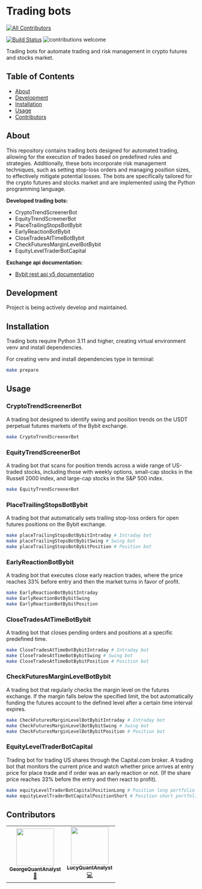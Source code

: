 # Trading bots
<!-- ALL-CONTRIBUTORS-BADGE:START - Do not remove or modify this section -->
[![All Contributors](https://img.shields.io/badge/all_contributors-2-orange.svg?style=flat-square)](#contributors-)
<!-- ALL-CONTRIBUTORS-BADGE:END -->

[![Build Status](https://img.shields.io/badge/python-3.11-blue)](https://www.python.org/downloads/)
![contributions welcome](https://img.shields.io/badge/contributions-welcome-brightgreen.svg?style=flat)

Trading bots for automate trading and risk management in crypto futures and stocks market.

## Table of Contents

- [About](#about)
- [Development](#development)
- [Installation](#installation)
- [Usage](#usage)
- [Contributors](#contributors)

## About
This repository contains trading bots designed for automated trading, allowing for the execution of trades based on predefined rules and strategies. Additionally, these bots incorporate risk management techniques, such as setting stop-loss orders and managing position sizes, to effectively mitigate potential losses. The bots are specifically tailored for the crypto futures and stocks market and are implemented using the Python programming language.

**Developed trading bots:**
* CryptoTrendScreenerBot
* EquityTrendScreenerBot
* PlaceTrailingStopsBotBybit
* EarlyReactionBotBybit
* CloseTradesAtTimeBotBybit
* CheckFuturesMarginLevelBotBybit
* EquityLevelTraderBotCapital

**Exchange api documentation:**
* [Bybit rest api v5 documentation](https://bybit-exchange.github.io/docs/v5/intro)


## Development
Project is being actively develop and maintained.

## Installation
Trading bots require Python 3.11 and higher, creating virtual environment venv and install dependencies.

For creating venv and install dependencies type in terminal:

```bash
make prepare
```

## Usage

### CryptoTrendScreenerBot
A trading bot designed to identify swing and position trends on the USDT perpetual futures markets of the Bybit exchange.

```bash
make CryptoTrendScreenerBot
```

### EquityTrendScreenerBot
A trading bot that scans for position trends across a wide range of US-traded stocks, including those with weekly options, small-cap stocks in the Russell 2000 index, and large-cap stocks in the S&P 500 index.

```bash
make EquityTrendScreenerBot
```

### PlaceTrailingStopsBotBybit
A trading bot that automatically sets trailing stop-loss orders for open futures positions on the Bybit exchange.

```bash
make placeTrailingStopsBotBybitIntraday # Intraday bot
make placeTrailingStopsBotBybitSwing # Swing bot
make placeTrailingStopsBotBybitPosition # Position bot
```

### EarlyReactionBotBybit
A trading bot that executes close early reaction trades, where the price reaches 33% before entry and then the market turns in favor of profit.

```bash
make EarlyReactionBotBybitIntraday
make EarlyReactionBotBybitSwing
make EarlyReactionBotBybitPosition
```

### CloseTradesAtTimeBotBybit
A trading bot that closes pending orders and positions at a specific predefined time.

```bash
make CloseTradesAtTimeBotBybitIntraday # Intraday bot
make CloseTradesAtTimeBotBybitSwing # Swing bot
make CloseTradesAtTimeBotBybitPosition # Position bot
```


### CheckFuturesMarginLevelBotBybit
A trading bot that regularly checks the margin level on the futures exchange. If the margin falls below the specified limit, the bot automatically funding the futures account to the defined level after a certain time interval expires.

```bash
make CheckFuturesMarginLevelBotBybitIntraday # Intraday bot
make CheckFuturesMarginLevelBotBybitSwing # Swing bot
make CheckFuturesMarginLevelBotBybitPosition # Position bot
```

### EquityLevelTraderBotCapital
Trading bot for trading US shares through the Capital.com broker. A trading bot that monitors the current price and 
watch whether price arrives at entry price for place trade and if order was an early reaction or not. 
(If the share price reaches 33% before the entry and then react to profit).

```bash
make equityLevelTraderBotCapitalPositionLong # Position long portfolio
make equityLevelTraderBotCapitalPositionShort # Position short portfolio
```
## Contributors
<!-- ALL-CONTRIBUTORS-LIST:START - Do not remove or modify this section -->
<!-- prettier-ignore-start -->
<!-- markdownlint-disable -->
<table>
  <tr>
     <td align="center"><a href="https://github.com/GeorgeQuantAnalyst"><img src="https://avatars.githubusercontent.com/u/112611533?v=4" width="100px;" alt=""/><br /><sub><b>GeorgeQuantAnalyst</b></sub></a><br /><a href="https://github.com/GeorgeQuantAnalyst" title="Ideas">🤔</a></td>
    <td align="center"><a href="https://github.com/LucyQuantAnalyst"><img src="https://avatars.githubusercontent.com/u/115091833?v=4" width="100px;" alt=""/><br /><sub><b>LucyQuantAnalyst</b></sub></a><br /><a href="https://github.com/LucyQuantAnalyst" title="Code">💻</a></td>
  </tr>
</table>
